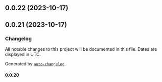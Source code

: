 

## 0.0.22 (2023-10-17)

## 0.0.21 (2023-10-17)

### Changelog

All notable changes to this project will be documented in this file. Dates are displayed in UTC.

Generated by [`auto-changelog`](https://github.com/CookPete/auto-changelog).

#### 0.0.20